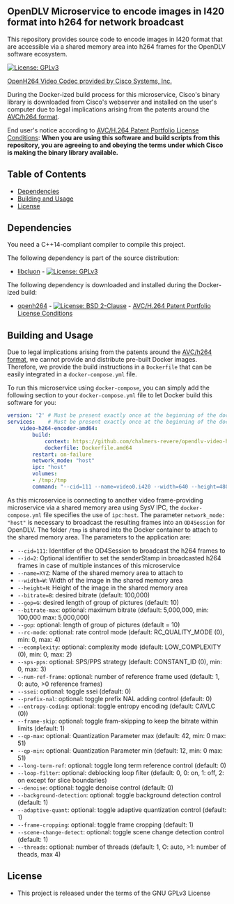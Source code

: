 ## OpenDLV Microservice to encode images in I420 format into h264 for network broadcast

This repository provides source code to encode images in I420 format that are accessible
via a shared memory area into h264 frames for the OpenDLV software ecosystem.

[![License: GPLv3](https://img.shields.io/badge/license-GPL--3-blue.svg
)](https://www.gnu.org/licenses/gpl-3.0.txt)

[OpenH264 Video Codec provided by Cisco Systems, Inc.](https://www.openh264.org/faq.html)

During the Docker-ized build process for this microservice, Cisco's binary
library is downloaded from Cisco's webserver and installed on the user's
computer due to legal implications arising from the patents around the [AVC/h264 format](http://www.mpegla.com/main/programs/avc/pages/intro.aspx).

End user's notice according to [AVC/H.264 Patent Portfolio License Conditions](https://www.openh264.org/BINARY_LICENSE.txt):
**When you are using this software and build scripts from this repository, you are agreeing to and obeying the terms under which Cisco is making the binary library available.**


## Table of Contents
* [Dependencies](#dependencies)
* [Building and Usage](#building-and-usage)
* [License](#license)


## Dependencies
You need a C++14-compliant compiler to compile this project.

The following dependency is part of the source distribution:
* [libcluon](https://github.com/chrberger/libcluon) - [![License: GPLv3](https://img.shields.io/badge/license-GPL--3-blue.svg
)](https://www.gnu.org/licenses/gpl-3.0.txt)

The following dependency is downloaded and installed during the Docker-ized build:
* [openh264](https://www.openh264.org/index.html) - [![License: BSD 2-Clause](https://img.shields.io/badge/License-BSD%202--Clause-blue.svg)](https://opensource.org/licenses/BSD-2-Clause) - [AVC/H.264 Patent Portfolio License Conditions](https://www.openh264.org/BINARY_LICENSE.txt)

## Building and Usage
Due to legal implications arising from the patents around the [AVC/h264 format](http://www.mpegla.com/main/programs/avc/pages/intro.aspx),
we cannot provide and distribute pre-built Docker images. Therefore, we provide
the build instructions in a `Dockerfile` that can be easily integrated in a
`docker-compose.yml` file.

To run this microservice using `docker-compose`, you can simply add the following
section to your `docker-compose.yml` file to let Docker build this software for you:

```yml
version: '2' # Must be present exactly once at the beginning of the docker-compose.yml file
services:    # Must be present exactly once at the beginning of the docker-compose.yml file
    video-h264-encoder-amd64:
        build:
            context: https://github.com/chalmers-revere/opendlv-video-h264-encoder.git#v0.0.4
            dockerfile: Dockerfile.amd64
        restart: on-failure
        network_mode: "host"
        ipc: "host"
        volumes:
        - /tmp:/tmp
        command: "--cid=111 --name=video0.i420 --width=640 --height=480"
```

As this microservice is connecting to another video frame-providing microservice
via a shared memory area using SysV IPC, the `docker-compose.yml` file specifies
the use of `ipc:host`. The parameter `network_mode: "host"` is necessary to
broadcast the resulting frames into an `OD4Session` for OpenDLV. The folder
`/tmp` is shared into the Docker container to attach to the shared memory area.
The parameters to the application are:

* `--cid=111`: Identifier of the OD4Session to broadcast the h264 frames to
* `--id=2`: Optional identifier to set the senderStamp in broadcasted h264 frames in case of multiple instances of this microservice
* `--name=XYZ`: Name of the shared memory area to attach to
* `--width=W`: Width of the image in the shared memory area
* `--height=H`: Height of the image in the shared memory area
* `--bitrate=B`: desired bitrate (default: 100,000)
* `--gop=G`: desired length of group of pictures (default: 10)
* `--bitrate-max`: optional: maximum bitrate (default: 5,000,000, min: 100,000 max: 5,000,000)
* `--gop`: optional: length of group of pictures (default = 10)
* `--rc-mode`: optional: rate control mode (default: RC_QUALITY_MODE (0), min: 0, max: 4)
* `--ecomplexity`: optional: complexity mode (default: LOW_COMPLEXITY (0), min: 0, max: 2)
* `--sps-pps`: optional: SPS/PPS strategy (default: CONSTANT_ID (0), min: 0, max: 3)
* `--num-ref-frame`: optional: number of reference frame used (default: 1, 0: auto, >0 reference frames)
* `--ssei`: optional: toggle ssei (default: 0)
* `--prefix-nal`: optional: toggle prefix NAL adding control (default: 0)
* `--entropy-coding`: optional: toggle entropy encoding (default: CAVLC (0))
* `--frame-skip`: optional: toggle fram-skipping to keep the bitrate within limits (default: 1)
* `--qp-max`: optional: Quantization Parameter max (default: 42, min: 0 max: 51)
* `--qp-min`: optional: Quantization Parameter min (default: 12, min: 0 max: 51)
* `--long-term-ref`: optional: toggle long term reference control (default: 0)
* `--loop-filter`: optional: deblocking loop filter (default: 0, 0: on, 1: off, 2: on except for slice boundaries)
* `--denoise`: optional: toggle denoise control (default: 0)
* `--background-detection`: optional: toggle background detection control (default: 1)
* `--adaptive-quant`: optional: toggle adaptive quantization control (default: 1)
* `--frame-cropping`: optional: toggle frame cropping (default: 1)
* `--scene-change-detect`: optional: toggle scene change detection control (default: 1)
* `--threads`: optional: number of threads (default: 1, O: auto, >1: number of theads, max 4)


## License

* This project is released under the terms of the GNU GPLv3 License

